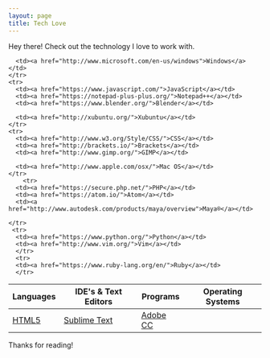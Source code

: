 ```yaml
---
layout: page
title: Tech Love
---
```


<p class="message">
  Hey there! Check out the technology I love to work with.
</p>

<table>
  <thead>
    <tr>
      <th>Languages</th>
      <th>IDE's & Text Editors</th>
      <th>Programs</th>
            <th>Operating Systems</th>
    </tr>
  </thead>

  <tbody>
    <tr>
      <td><a href="http://www.w3.org/TR/html5/">HTML5</a></td>
      <td><a href="http://www.sublimetext.com/">Sublime Text</a></td>
      <td><a href="http://www.adobe.com/creativecloud.html">Adobe CC</a></td>
      
      <td><a href="http://www.microsoft.com/en-us/windows">Windows</a></td>
    </tr>
    <tr>
      <td><a href="https://www.javascript.com/">JavaScript</a></td>
      <td><a href="https://notepad-plus-plus.org/">Notepad++</a></td>
      <td><a href="https://www.blender.org/">Blender</a></td>
      
      <td><a href="http://xubuntu.org/">Xubuntu</a></td>
    </tr>
    <tr>
      <td><a href="http://www.w3.org/Style/CSS/">CSS</a></td>
      <td><a href="http://brackets.io/">Brackets</a></td>
      <td><a href="http://www.gimp.org/">GIMP</a></td>
      
      <td><a href="http://www.apple.com/osx/">Mac OS</a></td>
    </tr>
        <tr>
      <td><a href="https://secure.php.net/">PHP</a></td>
      <td><a href="https://atom.io/">Atom</a></td>
      <td><a href="http://www.autodesk.com/products/maya/overview">Maya®</a></td>
      
    </tr>
     <tr>
      <td><a href="https://www.python.org/">Python</a></td>
      <td><a href="http://www.vim.org/">Vim</a></td>
      </tr>
      <tr>
      <td><a href="https://www.ruby-lang.org/en/">Ruby</a></td>
      </tr>
  </tbody>
</table>

Thanks for reading!